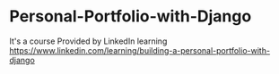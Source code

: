 # Personal-Portfolio-with-Django
It's a course Provided by LinkedIn learning 
https://www.linkedin.com/learning/building-a-personal-portfolio-with-django
